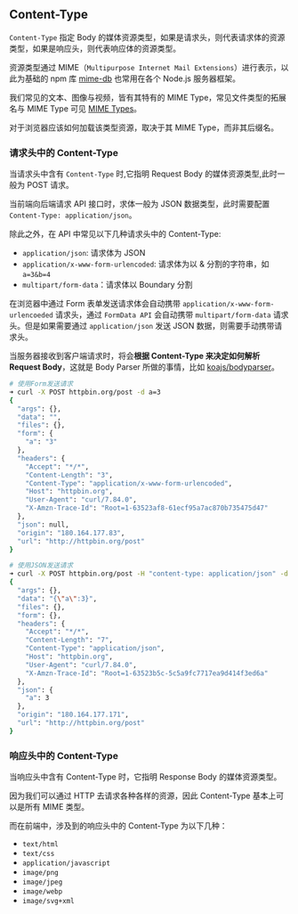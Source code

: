 ## Content-Type

`Content-Type` 指定 Body 的媒体资源类型，如果是请求头，则代表请求体的资源类型，如果是响应头，则代表响应体的资源类型。

资源类型通过 MIME（`Multipurpose Internet Mail Extensions`）进行表示，以此为基础的 npm 库 [mime-db](https://xunlianying.feishu.cn/wiki/wikcnPYPoQ7zInKqFaA4yc6PnFe#) 也常用在各个 Node.js 服务器框架。

我们常见的文本、图像与视频，皆有其特有的 MIME Type，常见文件类型的拓展名与 MIME Type 可见 [MIME Types](https://developer.mozilla.org/en-US/docs/Web/HTTP/Basics_of_HTTP/MIME_types/Common_types)。

对于浏览器应该如何加载该类型资源，取决于其 MIME Type，而非其后缀名。

### 请求头中的 Content-Type

当请求头中含有 `Content-Type` 时,它指明 Request Body 的媒体资源类型,此时一般为 POST 请求。

当前端向后端请求 API 接口时，求体一般为 JSON 数据类型，此时需要配置 `Content-Type: application/json`。

除此之外，在 API 中常见以下几种请求头中的 Content-Type:

- `application/json`: 请求体为 JSON
- `application/x-www-form-urlencoded`: 请求体为以 & 分割的字符串，如 `a=3&b=4`
- `multipart/form-data`：请求体以 Boundary 分割

在浏览器中通过 Form 表单发送请求体会自动携带 `application/x-www-form-urlencoeded` 请求头，通过 `FormData API` 会自动携带 `multipart/form-data` 请求头。但是如果需要通过 `application/json` 发送 JSON 数据，则需要手动携带请求头。

当服务器接收到客户端请求时，将会**根据 Content-Type 来决定如何解析 Request Body**，这就是 Body Parser 所做的事情，比如 [koajs/bodyparser](https://github.com/koajs/bodyparser)。

```Bash
# 使用Form发送请求
➜ curl -X POST httpbin.org/post -d a=3
{
  "args": {},
  "data": "",
  "files": {},
  "form": {
    "a": "3"
  },
  "headers": {
    "Accept": "*/*",
    "Content-Length": "3",
    "Content-Type": "application/x-www-form-urlencoded",
    "Host": "httpbin.org",
    "User-Agent": "curl/7.84.0",
    "X-Amzn-Trace-Id": "Root=1-63523af8-61ecf95a7ac870b735475d47"
  },
  "json": null,
  "origin": "180.164.177.83",
  "url": "http://httpbin.org/post"
}

# 使用JSON发送请求
➜ curl -X POST httpbin.org/post -H "content-type: application/json" -d '{"a":3}'
{
  "args": {},
  "data": "{\"a\":3}",
  "files": {},
  "form": {},
  "headers": {
    "Accept": "*/*",
    "Content-Length": "7",
    "Content-Type": "application/json",
    "Host": "httpbin.org",
    "User-Agent": "curl/7.84.0",
    "X-Amzn-Trace-Id": "Root=1-63523b5c-5c5a9fc7717ea9d414f3ed6a"
  },
  "json": {
    "a": 3
  },
  "origin": "180.164.177.171",
  "url": "http://httpbin.org/post"
}
```

### 响应头中的 Content-Type

当响应头中含有 Content-Type 时，它指明 Response Body 的媒体资源类型。

因为我们可以通过 HTTP 去请求各种各样的资源，因此 Content-Type 基本上可以是所有 MIME 类型。

而在前端中，涉及到的响应头中的 Content-Type 为以下几种：

- `text/html`
- `text/css`
- `application/javascript`
- `image/png`
- `image/jpeg`
- `image/webp`
- `image/svg+xml`
